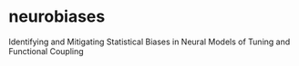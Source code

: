 # neurobiases
Identifying and Mitigating Statistical Biases in Neural Models of Tuning and Functional Coupling

